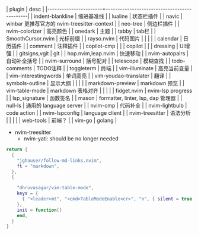 | plugin                | desc                                        |
|-----------------------+---------------------------------------------|
| indent-blankline      | 缩进基准线                                  |
| lualine               | 状态栏插件                                  |
| navic                 | winbar 更推荐官方的 nvim-treesitter-context |
| neo-tree              | 侧边栏插件                                  |
| nvim-colorizer        | 高亮颜色                                    |
| onedark               | 主题                                        |
| tabby                 | tab栏                                       |
| SmoothCursor.nvim     | 光标前缀                                    |
| rayso.nvim            | 代码图片                                    |
|                       |                                             |
| calendar              | 日历插件                                    |
| comment               | 注释插件                                    |
| copilot-cmp           |                                             |
| copilot               |                                             |
| dressing              | UI增强                                      |
| gitsigns,vgit         | git                                         |
| hop.nvim,leap.nvim    | 快速移动                                    |
| nvim-autopairs        | 自动补全括号                                |
| nvim-surround         | 括号配对                                    |
| telescope             | 模糊查找                                    |
| todo-comments         | TODO注释                                    |
| toggleterm            | 终端                                        |
| vim-illuminate        | 高亮当前变量                                |
| vim-interestingwords  | 单词高亮                                    |
| vim-youdao-translater | 翻译                                        |
| symbols-outline       | 显示大纲                                    |
|                       |                                             |
| markdown-preview      | markdown 预览                               |
| vim-table-mode        | markdown 表格对齐                           |
|                       |                                             |
| fidget.nvim           | nvim-lsp progress                           |
| lsp_signature         | 函数签名                                    |
| mason                 | formatter, linter, lsp, dap 管理器          |
| null-ls               | 通用的 language server                      |
| nvim-cmp              | 代码补全                                    |
| nvim-lightbulb        | code action                                 |
| nvim-lspconfig        | language client                             |
| nvim-treesitter       | 语法分析                                    |
|                       |                                             |
| web-tools             | 前端？                                      |
| vim-go                | golang                                      |


- nvim-treesitter
    - nvim-yati: should be no longer needed


```lua
return {
  {
    "jghauser/follow-md-links.nvim",
    ft = "markdown",
  },
  {

    "dhruvasagar/vim-table-mode",
    keys = {
      { "<leader>mt", "<cmd>TableModeEnable<cr>", "n", { silent = true } },
    },
    init = function()
    end,
  }
}
```
